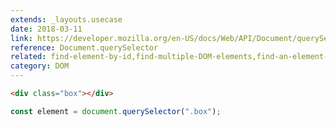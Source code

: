 ```yaml
---
extends: _layouts.usecase
date: 2018-03-11
link: https://developer.mozilla.org/en-US/docs/Web/API/Document/querySelector
reference: Document.querySelector
related: find-element-by-id,find-multiple-DOM-elements,find-an-element-from-the-DOM
category: DOM
---
```


```html
<div class="box"></div>
```

```javascript
const element = document.querySelector(".box");
```
